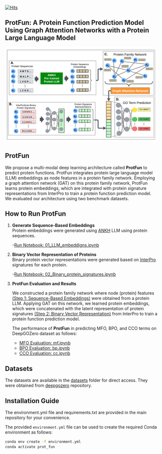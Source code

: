 [![Hits](https://hits.sh/github.com/bozdaglab/ProtFun.svg)](https://hits.sh/github.com/bozdaglab/ProtFun/)



## ProtFun: A Protein Function Prediction Model Using Graph Attention Networks with a Protein Large Language Model

![ProtFun Overview](images/pipeline.png)


## ProtFun

We propose a multi-modal deep learning architecture called **ProtFun** to predict protein functions. ProtFun
integrates protein large language model (LLM) embeddings as node features in a protein family network. Employing a
graph attention network (GAT) on this protein family network, ProtFun learns protein embeddings, which are integrated
with protein signature representations from InterPro to train a protein function prediction model. We evaluated our
architecture using two benchmark datasets.

## How to Run ProtFun

1. **Generate Sequence-Based Embeddings**  
   Protein embeddings were generated using [ANKH](https://github.com/agemagician/Ankh) LLM using protein sequences.

   -[Run Notebook: 01_LLM_embeddigns.ipynb](Notebooks/01_LLM_embeddigns.ipynb)

2. **Binary Vector Representation of Proteins**  
   Binary protein vector representations were generated based on [InterPro](https://github.com/ebi-pf-team/interproscan) signatures for each protein.

    -[Run Notebook: 02_Binary_protein_signatures.ipynb](Notebooks/02_Binary_protein_signatures.ipynb)

3. **ProtFun Evaluation and Results**

    We constructed a protein family network where node (protein) features [(Step 1: Sequence-Based Embeddings)](Notebooks/01_LLM_embeddigns.ipynb) were obtained from a protein LLM.
    Applying GAT on this network, we learned protein embeddings, which were concatenated with the latent representation of protein signatures [(Step 2: Binary Vector Representation)](Notebooks/02_Binary_protein_signatures.ipynb) from InterPro to train a protein function prediction model. 
    
    The performance of **ProtFun** in predicting MFO, BPO, and CCO terms on DeepGOZero dataset as follows:
    
    - [MFO Evaluation: mf.ipynb](Notebooks/mf.ipynb)
    - [BPO Evaluation: bp.ipynb](Notebooks/bp.ipynb)
    - [CCO Evaluation: cc.ipynb](Notebooks/cc.ipynb)

## Datasets

The datasets are available in the [datasets](datasets) folder for direct access. They were obtained from [deepgozero](https://deepgo.cbrc.kaust.edu.sa/data/deepgozero/) repository. 

## Installation Guide

The environment.yml file and requirements.txt are provided in the main repository for your convenience.

The provided `environment.yml` file can be used to create the required Conda environment as follows:
```bash
conda env create -f environment.yml
conda activate prot_fun



     

